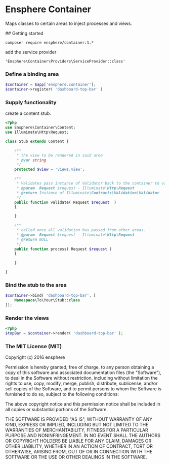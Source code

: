 
# Ensphere Container

Maps classes to certain areas to inject processes and views.

## Getting started

```cli
composer require ensphere/container:1.*
```

add the service provider

```cli
'Ensphere\Container\Providers\ServiceProvider::class'
```

### Define a binding area

```php
$container = $app['ensphere.container'];
$container->register( 'dashboard-top-bar' )
```

### Supply functionality

create a content stub.

```php
<?php
use Ensphere\Container\Content;
use Illuminate\Http\Request;

class Stub extends Content {

	/**
	 * the view to be rendered in said area
	 * @var string
	 */
	protected $view = 'views.view';

	/**
	 * Validates pass instance of Validator back to the container to validate this section.
	 * @param  Request $request - Illuminate\Http\Request
	 * @return Instance of Illuminate\Contracts\Validation\Validator
	 */
	public function validate( Request $request  )
	{

	}

	/**
	 * called once all validation has passed from other areas.
	 * @param  Request $request - Illuminate\Http\Request
	 * @return NULL
	 */
	public function process( Request $request )
	{

	}

}
```

### Bind the stub to the area

```php
$container->bind( 'dashboard-top-bar', [
	Namespace\To\Your\Stub::class
]);
```

### Render the views
```php
<?php
$topBar = $container->render( 'dashboard-top-bar' );
```




### The MIT License (MIT)

Copyright (c) 2016 ensphere

Permission is hereby granted, free of charge, to any person obtaining a copy
of this software and associated documentation files (the "Software"), to deal
in the Software without restriction, including without limitation the rights
to use, copy, modify, merge, publish, distribute, sublicense, and/or sell
copies of the Software, and to permit persons to whom the Software is
furnished to do so, subject to the following conditions:

The above copyright notice and this permission notice shall be included in all
copies or substantial portions of the Software.

THE SOFTWARE IS PROVIDED "AS IS", WITHOUT WARRANTY OF ANY KIND, EXPRESS OR
IMPLIED, INCLUDING BUT NOT LIMITED TO THE WARRANTIES OF MERCHANTABILITY,
FITNESS FOR A PARTICULAR PURPOSE AND NONINFRINGEMENT. IN NO EVENT SHALL THE
AUTHORS OR COPYRIGHT HOLDERS BE LIABLE FOR ANY CLAIM, DAMAGES OR OTHER
LIABILITY, WHETHER IN AN ACTION OF CONTRACT, TORT OR OTHERWISE, ARISING FROM,
OUT OF OR IN CONNECTION WITH THE SOFTWARE OR THE USE OR OTHER DEALINGS IN THE
SOFTWARE.
